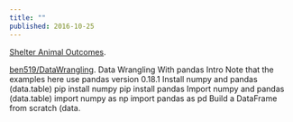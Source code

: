 ```yaml
---
title: ""
published: 2016-10-25
---
```


  <a href="https://www.kaggle.com/mrisdal/shelter-animal-outcomes/quick-dirty-randomforest" target="_blank">Shelter Animal Outcomes</a>. 


  <a href="https://github.com/ben519/DataWrangling/tree/master/Python" target="_blank">ben519/DataWrangling</a>. Data Wrangling With pandas Intro Note that the examples here use pandas version 0.18.1 Install numpy and pandas (data.table) pip install numpy pip install pandas  Import numpy and pandas (data.table) import numpy as np import pandas as pd  Build a DataFrame from scratch (data.


